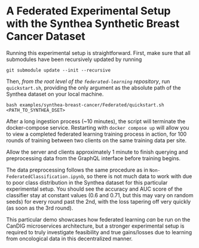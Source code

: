 # A Federated Experimental Setup with the Synthea Synthetic Breast Cancer Dataset

Running this experimental setup is straightforward. First, make sure that all submodules have been recursively updated by running
```
git submodule update --init --recursive
```
Then, *from the root level of the `federated-learning` repository*, run `quickstart.sh`, providing the only argument as the absolute path of the Synthea dataset on your local machine.
```
bash examples/synthea-breast-cancer/Federated/quickstart.sh <PATH_TO_SYNTHEA_DSET>
```

After a long ingestion process (~10 minutes), the script will terminate the docker-compose service. 
Restarting with `docker compose up` will allow you to view a completed federated learning training process in action, for 100 rounds of training between two clients on the same training data per site.

Allow the server and clients approximately 1 minute to finish querying and preprocessing data from the GraphQL interface before training begins.

The data preprocessing follows the same procedure as in `Non-FederatedClassification.ipynb`, so there is not much data to work with due to poor class distribution in the Synthea dataset
for this particular experimental setup. You should see the accuracy and AUC score of the classifier stay at constant values (0.6 and 0.71, but this may vary on random seeds) for every round past the 2nd, with the loss tapering off very quickly (as soon as the 3rd round).

This particular demo showcases how federated learning *can* be run on the CanDIG microservices architecture, but a stronger experimental setup is required to truly investigate feasibility and
true gains/losses due to learning from oncological data in this decentralized manner.

